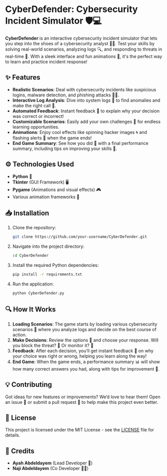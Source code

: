 
# **CyberDefender: Cybersecurity Incident Simulator 🛡️💻**

**CyberDefender** is an interactive cybersecurity incident simulator that lets you step into the shoes of a cybersecurity analyst 🕵️‍♂️. Test your skills by solving real-world scenarios, analyzing logs 🔍, and responding to threats in real-time 🚨. With a sleek interface and fun animations 🎉, it's the perfect way to learn and practice incident response!

## **✨ Features**
- **Realistic Scenarios**: Deal with cybersecurity incidents like suspicious logins, malware detection, and phishing attacks 🧑‍💻.
- **Interactive Log Analysis**: Dive into system logs 📝 to find anomalies and make the right call 🧐.
- **Automated Feedback**: Instant feedback 💬 to explain why your decision was correct or incorrect!
- **Customizable Scenarios**: Easily add your own challenges 🔧 for endless learning opportunities.
- **Animations**: Enjoy cool effects like spinning hacker images 🌀 and flashing alerts 🚨 when the game ends!
- **End Game Summary**: See how you did 🎯 with a final performance summary, including tips on improving your skills 🧠.

## **⚙️ Technologies Used**
- **Python** 🐍
- **Tkinter** (GUI Framework) 🖥️
- **Pygame** (Animations and visual effects) 🎮
- Various animation frameworks 🎨

## **📥 Installation**

1. Clone the repository:
   ```bash
   git clone https://github.com/your-username/CyberDefender.git
   ```

2. Navigate into the project directory:
   ```bash
   cd CyberDefender
   ```

3. Install the required Python dependencies:
   ```bash
   pip install -r requirements.txt
   ```

4. Run the application:
   ```bash
   python CyberDefender.py
   ```

## **🔍 How It Works**
1. **Loading Scenarios**: The game starts by loading various cybersecurity scenarios 👾 where you analyze logs and decide on the best course of action.
2. **Make Decisions**: Review the options 🧐 and choose your response. Will you block the threat? 🛑 Or monitor it? 👀
3. **Feedback**: After each decision, you’ll get instant feedback 💬 on why your choice was right or wrong, helping you learn along the way!
4. **End Game**: When the game ends, a performance summary 📊 will show how many correct answers you had, along with tips for improvement 🧠.

## **💡 Contributing**
Got ideas for new features or improvements? We’d love to hear them! Open an issue 📝 or submit a pull request 🔄 to help make this project even better.

## **📄 License**
This project is licensed under the MIT License - see the [LICENSE](LICENSE) file for details.

## **🙌 Credits**
- **Ayah Abdeldayem** (Lead Developer 🚀)
- **Naji Abdeldayem** (Co Developer 👨‍💻)
